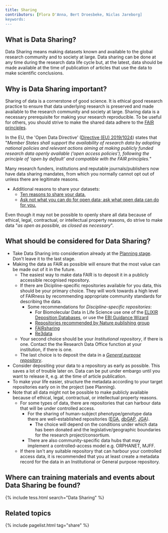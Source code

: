 ```yaml
---
title: Sharing
contributors: [Flora D'Anna, Bert Droesbeke, Niclas Jareborg]
keywords:
---
```


## What is Data Sharing?
Data Sharing means making datasets known and available to the global research community and to society at large. Data sharing can be done at any time during the research data life cycle but, at the latest, data should be made available at the time of publication of articles that use the data to make scientific conclusions. 

## Why is Data Sharing important?
Sharing of data is a cornerstone of good science. It is ethical good research  practice to ensure that data underlying research is preserved and made available to the research community and society at large. Sharing data is a necessary prerequisite for making your research reproducible. To be useful for others, you should strive to make the shared data adhere to the [FAIR principles](). 

In the EU, the 'Open Data Directive' ([Directive (EU) 2019/1024](https://eur-lex.europa.eu/legal-content/EN/TXT/?qid=1561563110433&uri=CELEX:32019L1024)) states that "_Member States shall support the availability of research data by adopting national policies and relevant actions aiming at making publicly funded research data openly available (‘open access policies’), following the principle of ‘open by default’ and compatible with the FAIR principles._"

Many research funders, institutions and reputable journals/publishers now have data sharing mandates, from which you normally cannot opt out of unless there are legitimate reasons. 

* Additional reasons to share your datasets:
  - [Ten reasons to share your data.](https://www.natureindex.com/news-blog/ten-reasons-to-share-your-data)
  - [Ask not what you can do for open data; ask what open data can do for you.](http://blogs.nature.com/naturejobs/2017/06/19/ask-not-what-you-can-do-for-open-data-ask-what-open-data-can-do-for-you/)

Even though it may not be possible to openly share all data because of ethical, legal, contractual, or intellectual property reasons, do strive to make data "_as open as possible, as closed as necessary_".

## What should be considered for Data Sharing?

* Take Data Sharing into consideration already at the [Planning stage](planning). Don't leave it to the last stage. 
* Making the data as FAIR as possible will ensure that the most value can be made out of it in the future.
  - The easiest way to make data FAIR is to deposit it in a publicly accessible recognised repository.
  - If there are Dicipline-specific repositories available for you data, this should be your primary choice. They will work towards a high level of FAIRness by recommending appropriate community standards for describing the data. 
    - Some recommendations for _Discipline-specific repositories_:
      - For Biomolecular Data in Life Science use one of the [ELIXIR Deposition Databases](https://elixir-europe.org/platforms/data/elixir-deposition-databases), or use the [EBI Guidance Wizard](https://www.ebi.ac.uk/submission/)
      - [Repositories recommended by Nature publishing group](https://www.nature.com/sdata/policies/repositories)
      - [FAIRsharing](https://fairsharing.org/)
      - [Re3data](https://re3data.org/)
  - Your second choice should be your _Institutional repository_, if there is one. Contact the the Research Data Office function at your institution, if there is one.
  - The last choice is to deposit the data in a [_General purpose repository_](https://www.nature.com/sdata/policies/repositories#general).
* Consider depositing your data to a repository as early as possible. This saves a lot of trouble later on. Data can be put under embargo until you want to release it, e.g. at the time of article publication.
* To make your life easier, structure the metadata according to your target repositories early on in the project (see Planning).
* Note that all data might not be possible to make publicly available because of ethical, legal, contractual, or intellectual property reasons. 
  - For some types of data, there are repositories that can harbour data that will be under controlled access.
    - For the sharing of human-subject phenotype/genotype data there are well-established repositories ([EGA](https://ega-archive.org/), [dbGAP](https://www.ncbi.nlm.nih.gov/gap/), [JGA](https://www.ddbj.nig.ac.jp/jga/index-e.html)). 
      - The choice will depend on the conditions under which data has been donated and the legislative/geographic boundaries for the research project/consortium. 
    - There are also community-specific data hubs that may implement a controlled-access model e.g. ORPHANET, MJFF.
  - If there isn't any suitable repository that can harbour your controlled access data, it is recommended that you at least create a metadata record for the data in an Institutional or General purpose repository.
  

## Where can training materials and events about Data Sharing be found?

{% include tess.html search="Data Sharing" %}

## Related topics

{% include pagelist.html tag="share" %}

<!-- * Licensing
* Funder requirements -->

<!-- ## External links
missing content -->
